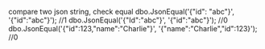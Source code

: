 compare two json string, check equal
dbo.JsonEqual('{"id":  "abc"}', '{"id":"abc"}');	//1
dbo.JsonEqual('{"Id":"abc"}', '{"id":"abc"}');		//0
dbo.JsonEqual('{"id":123,"name":"Charlie"}', '{"name":"Charlie","id":123}');	//0